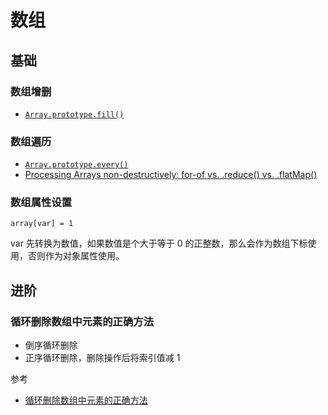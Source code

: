 # 数组

## 基础

### 数组增删

- [`Array.prototype.fill()`](https://developer.mozilla.org/zh-CN/docs/Web/JavaScript/Reference/Global_Objects/Array/fill)

### 数组遍历

- [`Array.prototype.every()`](https://developer.mozilla.org/zh-CN/docs/Web/JavaScript/Reference/Global_Objects/Array/every)
- [Processing Arrays non-destructively: for-of vs. .reduce() vs. .flatMap()](https://2ality.com/2022/05/processing-arrays-non-destructively.html)

### 数组属性设置

`array[var] = 1`

var 先转换为数值，如果数值是个大于等于 0 的正整数，那么会作为数组下标使用，否则作为对象属性使用。


## 进阶

### 循环删除数组中元素的正确方法

- 倒序循环删除
- 正序循环删除，删除操作后将索引值减 1

参考

- [循环删除数组中元素的正确方法](https://blog.csdn.net/XuM222222/article/details/82656144)
